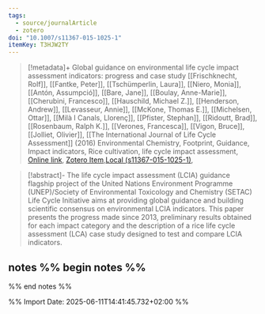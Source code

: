 ```yaml
---
tags:
  - source/journalArticle
  - zotero
doi: "10.1007/s11367-015-1025-1"
itemKey: T3HJW2TY
---
```

>[!metadata]+
> Global guidance on environmental life cycle impact assessment indicators: progress and case study
> [[Frischknecht, Rolf]], [[Fantke, Peter]], [[Tschümperlin, Laura]], [[Niero, Monia]], [[Antón, Assumpció]], [[Bare, Jane]], [[Boulay, Anne-Marie]], [[Cherubini, Francesco]], [[Hauschild, Michael Z.]], [[Henderson, Andrew]], [[Levasseur, Annie]], [[McKone, Thomas E.]], [[Michelsen, Ottar]], [[Milà I Canals, Llorenç]], [[Pfister, Stephan]], [[Ridoutt, Brad]], [[Rosenbaum, Ralph K.]], [[Verones, Francesca]], [[Vigon, Bruce]], [[Jolliet, Olivier]], 
> [[The International Journal of Life Cycle Assessment]] (2016)
> Environmental Chemistry, Footprint, Guidance, Impact indicators, Rice cultivation, life cycle impact assessment, 
> [Online link](https://doi.org/10.1007/s11367-015-1025-1), [Zotero Item](zotero://select/library/items/T3HJW2TY),[Local (s11367-015-1025-1)](file://C:/Users/aburg/Documents/references/zotero/storage/STHKS93B/s11367-015-1025-1.pdf), 


>[!abstract]-
>The life cycle impact assessment (LCIA) guidance flagship project of the United Nations Environment Programme (UNEP)/Society of Environmental Toxicology and Chemistry (SETAC) Life Cycle Initiative aims at providing global guidance and building scientific consensus on environmental LCIA indicators. This paper presents the progress made since 2013, preliminary results obtained for each impact category and the description of a rice life cycle assessment (LCA) case study designed to test and compare LCIA indicators.

## notes %% begin notes %%

%% end notes %%

%% Import Date: 2025-06-11T14:41:45.732+02:00 %%
